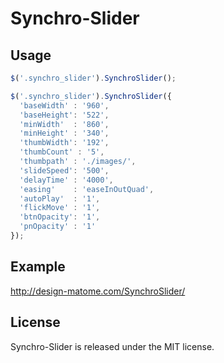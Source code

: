 # Synchro-Slider

## Usage

```js
$('.synchro_slider').SynchroSlider();
```

```js
$('.synchro_slider').SynchroSlider({
  'baseWidth' : '960',
  'baseHeight': '522',
  'minWidth'  : '860',
  'minHeight' : '340',
  'thumbWidth': '192',
  'thumbCount' : '5',
  'thumbpath' : './images/',
  'slideSpeed': '500',
  'delayTime' : '4000',
  'easing'    : 'easeInOutQuad',
  'autoPlay'  : '1',
  'flickMove' : '1',
  'btnOpacity': '1',
  'pnOpacity' : '1'
});
```

## Example

http://design-matome.com/SynchroSlider/

## License

Synchro-Slider is released under the MIT license.

